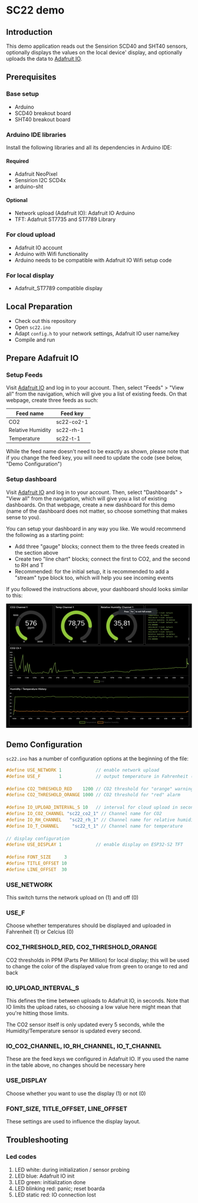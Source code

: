 # SC22 demo

## Introduction

This demo application reads out the Sensirion SCD40 and SHT40 sensors, optionally displays the values on the local device' display, and optionally uploads the data to [Adafruit IO](https://io.adafruit.com).

## Prerequisites

### Base setup
- Arduino
- SCD40 breakout board
- SHT40 breakout board

### Arduino IDE libraries

Install the following libraries and all its dependencies in Arduino IDE:

#### Required
- Adafruit NeoPixel
- Sensirion I2C SCD4x
- arduino-sht

#### Optional
- Network upload (Adafruit IO): Adafruit IO Arduino
- TFT: Adafruit ST7735 and ST7789 Library

### For cloud upload 
- Adafruit IO account
- Arduino with Wifi functionality
- Arduino needs to be compatible with Adafruit IO Wifi setup code

### For local display
- Adafruit_ST7789 compatible display


## Local Preparation
- Check out this repository
- Open `sc22.ino`
- Adapt `config.h` to your network settings, Adafruit IO user name/key
- Compile and run

## Prepare Adafruit IO

### Setup Feeds
Visit [Adafruit IO](https://io.adafruit.com) and log in to your account. Then, select "Feeds" > "View all" from the navigation, which will give you a list of existing feeds. On that webpage, create three feeds as such:

|Feed name|Feed key|
|----------|-------|
|CO2|sc22-co2-1|
|Relative Humidity|sc22-rh-1|
|Temperature|sc22-t-1|

While the feed name doesn't need to be exactly as shown, please note that if you change the feed key, you will need to update the code (see below, "Demo Configuration")

### Setup dashboard
Visit [Adafruit IO](https://io.adafruit.com) and log in to your account. Then, select "Dashboards" > "View all" from the navigation, which will give you a list of existing dashboards. On that webpage, create a new dashboard for this demo (name of the dashboard does not matter, so choose something that makes sense to you).

You can setup your dashboard in any way you like. We would recommend the following as a starting point:
- Add three "gauge" blocks; connect them to the three feeds created in the section above
- Create two "line chart" blocks; connect the first to CO2, and the second to RH and T
- Recommended: for the initial setup, it is recommended to add a "stream" type block too, which will help you see incoming events

If you followed the instructions above, your dashboard should looks similar to this:

![Dashboard](assets/dashboard.jpg)

## Demo Configuration

`sc22.ino` has a number of configuration options at the beginning of the file:

```c++
#define USE_NETWORK 1             // enable network upload
#define USE_F       1             // output temperature in Fahrenheit (alternative: Celcius)

#define CO2_THRESHOLD_RED    1200 // CO2 threshold for "orange" warning
#define CO2_THRESHOLD_ORANGE 1000 // CO2 threshold for "red" alarm

#define IO_UPLOAD_INTERVAL_S 10   // interval for cloud upload in seconds
#define IO_CO2_CHANNEL "sc22_co2_1" // Channel name for CO2
#define IO_RH_CHANNEL   "sc22_rh_1" // Channel name for relative humidity
#define IO_T_CHANNEL     "sc22_t_1" // Channel name for temperature

// display configuration
#define USE_DISPLAY 1             // enable display on ESP32-S2 TFT

#define FONT_SIZE     3
#define TITLE_OFFSET 10
#define LINE_OFFSET  30
```

### USE_NETWORK
This switch turns the network upload on (1) and off (0)

### USE_F
Choose whether temperatures should be displayed and uploaded in Fahrenheit (1) or Celcius (0)

### CO2_THRESHOLD_RED, CO2_THRESHOLD_ORANGE
CO2 thresholds in PPM (Parts Per Million) for local display; this will be used to change the color of the displayed value from green to orange to red and back

### IO_UPLOAD_INTERVAL_S
This defines the time between uploads to Adafruit IO, in seconds. Note that IO limits the upload rates, so choosing a low value here might mean that you're hitting those limits.

The CO2 sensor itself is only updated every 5 seconds, while the Humidity/Temperature sensor is updated every second.

### IO_CO2_CHANNEL, IO_RH_CHANNEL, IO_T_CHANNEL
These are the feed keys we configured in Adafruit IO. If you used the name in the table above, no changes should be necessary here

### USE_DISPLAY
Choose whether you want to use the display (1) or not (0)

### FONT_SIZE, TITLE_OFFSET, LINE_OFFSET
These settings are used to influence the display layout.


## Troubleshooting

### Led codes
1. LED white: during initialization / sensor probing
2. LED blue: Adafruit IO init
3. LED green: initialization done
4. LED blinking red: panic; reset boarda
5. LED static red: IO connection lost
